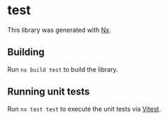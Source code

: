 <!-- MD_HOPPER: ID: test -->
<!-- MD_HOPPER: TITLE: test -->
<!-- MD_HOPPER: OUTPUT: README.md -->
# test

This library was generated with [Nx](https://nx.dev).

## Building

Run `nx build test` to build the library.

## Running unit tests

Run `nx test test` to execute the unit tests via [Vitest](https://vitest.dev/).
<!-- MD_HOPPER: BEGIN_DEFINE_LINKS: -->

<!-- MD_HOPPER: END_DEFINE_LINKS: -->
